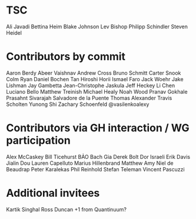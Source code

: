 # TSC

Ali Javadi
Bettina Heim
Blake Johnson
Lev Bishop
Philipp Schindler
Steven Heidel


# Contributors by commit

Aaron Berdy
Abeer Vaishnav
Andrew Cross
Bruno Schmitt
Carter Snook
Colm Ryan
Daniel Bochen Tan
Hiroshi Horii
Ismael Faro
Jack Woehr
Jake Lishman
Jay Gambetta
Jean-Christophe Jaskula
Jeff Heckey
Li Chen
Luciano Bello
Matthew Treinish
Michael Healy
Noah Wood
Pranav Gokhale
Prasahnt Sivarajah
Salvadore de la Puente
Thomas Alexander
Travis Scholten
Yunong Shi
Zachary Schoenfeld
@vasilenkoalexy


# Contributors via GH interaction / WG participation

Alex McCaskey
Bill Ticehurst
BẢO Bach Gia
Derek Bolt
Dor Israeli
Erik Davis
Jialin Dou
Lauren Capelluto
Marius Hillenbrand
Matthew Amy
Niel de Beaudrap
Peter Karalekas
Phil Reinhold
Stefan Teleman
Vincent Pascuzzi


# Additional invitees

Kartik Singhal
Ross Duncan +1 from Quantinuum?
